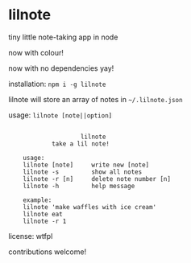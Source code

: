 # lilnote

tiny little note-taking app in node

now with colour!

now with no dependencies yay!

installation: `npm i -g lilnote`

lilnote will store an array of notes in `~/.lilnote.json`

usage: `lilnote [note||option]`

```text

                    lilnote
            take a lil note!

    usage:
    lilnote [note]     write new [note]
    lilnote -s         show all notes
    lilnote -r [n]     delete note number [n]
    lilnote -h         help message

    example:
    lilnote 'make waffles with ice cream'
    lilnote eat
    lilnote -r 1
```

license: wtfpl

contributions welcome!

